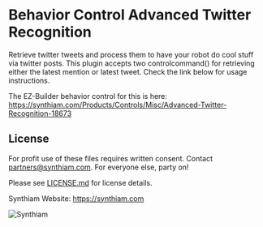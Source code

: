 # Behavior Control Advanced Twitter Recognition

Retrieve twitter tweets and process them to have your robot do cool stuff via twitter posts. This plugin accepts two controlcommand() for retrieving either the latest mention or latest tweet. Check the link below for usage instructions.

The EZ-Builder behavior control for this is here: https://synthiam.com/Products/Controls/Misc/Advanced-Twitter-Recognition-18673

## License

For profit use of these files requires written consent. Contact partners@synthiam.com. For everyone else, party on!

Please see [LICENSE.md](https://github.com/synthiam/Behavior_Control_Advanced_Twitter_Recognition/blob/master/LICENSE.md) for license details.

Synthiam Website: https://synthiam.com

![Synthiam](https://live.staticflickr.com/65535/47791527651_358dffb302_m.jpg)
